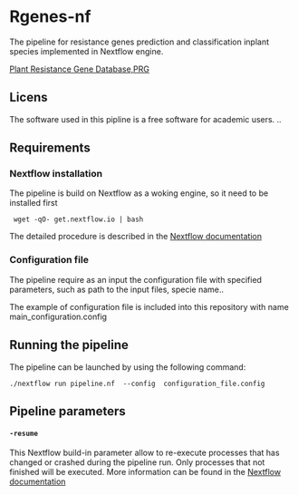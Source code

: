 # Rgenes-nf

The pipeline for resistance genes prediction and classification inplant species implemented in Nextflow engine.

[Plant Resistance Gene Database,PRG ](http://prgdb.crg.eu/wiki/Main_Page)

## Licens
The software used in this pipline is a free software for academic users. .. 


## Requirements

### Nextflow installation
The pipeline is build on Nextflow as a woking engine, so it need to be installed first

```
 wget -qO- get.nextflow.io | bash 
```
The detailed procedure is described in the [Nextflow documentation](https://www.nextflow.io/docs/latest/getstarted.html)

### Configuration file
The pipeline require as an input the configuration file with specified parameters, such as path to the input files, specie name..

The example of configuration file is included into this repository with name main_configuration.config

## Running the pipeline

The pipeline can be launched by using the following command:

```
./nextflow run pipeline.nf  --config  configuration_file.config 
```

## Pipeline parameters

#### `-resume`
This Nextflow build-in parameter allow to re-execute processes that has changed or crashed during the pipeline run. Only processes that not finished will be executed.
More information can be found in the [Nextflow documentation](https://www.nextflow.io/docs/latest/getstarted.html#modify-and-resume)
